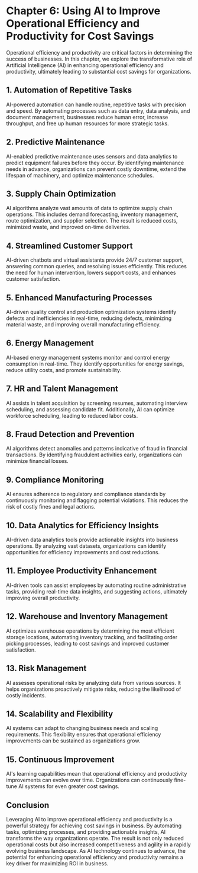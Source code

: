 Chapter 6: Using AI to Improve Operational Efficiency and Productivity for Cost Savings
=======================================================================================

Operational efficiency and productivity are critical factors in determining the success of businesses. In this chapter, we explore the transformative role of Artificial Intelligence (AI) in enhancing operational efficiency and productivity, ultimately leading to substantial cost savings for organizations.

**1. Automation of Repetitive Tasks**
-------------------------------------

AI-powered automation can handle routine, repetitive tasks with precision and speed. By automating processes such as data entry, data analysis, and document management, businesses reduce human error, increase throughput, and free up human resources for more strategic tasks.

**2. Predictive Maintenance**
-----------------------------

AI-enabled predictive maintenance uses sensors and data analytics to predict equipment failures before they occur. By identifying maintenance needs in advance, organizations can prevent costly downtime, extend the lifespan of machinery, and optimize maintenance schedules.

**3. Supply Chain Optimization**
--------------------------------

AI algorithms analyze vast amounts of data to optimize supply chain operations. This includes demand forecasting, inventory management, route optimization, and supplier selection. The result is reduced costs, minimized waste, and improved on-time deliveries.

**4. Streamlined Customer Support**
-----------------------------------

AI-driven chatbots and virtual assistants provide 24/7 customer support, answering common queries, and resolving issues efficiently. This reduces the need for human intervention, lowers support costs, and enhances customer satisfaction.

**5. Enhanced Manufacturing Processes**
---------------------------------------

AI-driven quality control and production optimization systems identify defects and inefficiencies in real-time, reducing defects, minimizing material waste, and improving overall manufacturing efficiency.

**6. Energy Management**
------------------------

AI-based energy management systems monitor and control energy consumption in real-time. They identify opportunities for energy savings, reduce utility costs, and promote sustainability.

**7. HR and Talent Management**
-------------------------------

AI assists in talent acquisition by screening resumes, automating interview scheduling, and assessing candidate fit. Additionally, AI can optimize workforce scheduling, leading to reduced labor costs.

**8. Fraud Detection and Prevention**
-------------------------------------

AI algorithms detect anomalies and patterns indicative of fraud in financial transactions. By identifying fraudulent activities early, organizations can minimize financial losses.

**9. Compliance Monitoring**
----------------------------

AI ensures adherence to regulatory and compliance standards by continuously monitoring and flagging potential violations. This reduces the risk of costly fines and legal actions.

**10. Data Analytics for Efficiency Insights**
----------------------------------------------

AI-driven data analytics tools provide actionable insights into business operations. By analyzing vast datasets, organizations can identify opportunities for efficiency improvements and cost reductions.

**11. Employee Productivity Enhancement**
-----------------------------------------

AI-driven tools can assist employees by automating routine administrative tasks, providing real-time data insights, and suggesting actions, ultimately improving overall productivity.

**12. Warehouse and Inventory Management**
------------------------------------------

AI optimizes warehouse operations by determining the most efficient storage locations, automating inventory tracking, and facilitating order picking processes, leading to cost savings and improved customer satisfaction.

**13. Risk Management**
-----------------------

AI assesses operational risks by analyzing data from various sources. It helps organizations proactively mitigate risks, reducing the likelihood of costly incidents.

**14. Scalability and Flexibility**
-----------------------------------

AI systems can adapt to changing business needs and scaling requirements. This flexibility ensures that operational efficiency improvements can be sustained as organizations grow.

**15. Continuous Improvement**
------------------------------

AI's learning capabilities mean that operational efficiency and productivity improvements can evolve over time. Organizations can continuously fine-tune AI systems for even greater cost savings.

**Conclusion**
--------------

Leveraging AI to improve operational efficiency and productivity is a powerful strategy for achieving cost savings in business. By automating tasks, optimizing processes, and providing actionable insights, AI transforms the way organizations operate. The result is not only reduced operational costs but also increased competitiveness and agility in a rapidly evolving business landscape. As AI technology continues to advance, the potential for enhancing operational efficiency and productivity remains a key driver for maximizing ROI in business.
